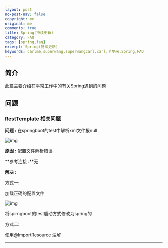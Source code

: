 ```yaml
---
layout: post
no-post-nav: false 
copyright: me
original: me
comments: true
title: Spring(持续更新)
category: FAQ
tags: [spring,faq]
excerpt: Spring(持续更新)
keywords: carlme,superwang,superwangcarl,carl,卡尔米,Spring,FAQ
---
```


## 简介

此篇主要介绍在平常工作中的有关Spring遇到的问题

## 问题

### RestTemplate 相关问题

**问题 :** 在springboot的test中解析xml文件报null

![img]({{site.cdn}}/assets/images/blog/2019/20190606143218.png)

**原因 :** 配置文件解析错误

**参考连接 :**无

**解决 :** 

方式一:

加载正确的配置文件

![img]({{site.cdn}}/assets/images/blog/2019/20190606143333.png)

将spirngboot的test启动方式修改为spring的

方式二:

使用@ImportResource 注解

***

